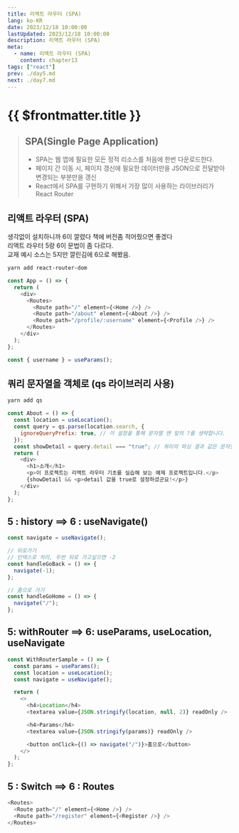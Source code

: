 ```yaml
---
title: 리액트 라우터 (SPA)
lang: ko-KR
date: 2023/12/18 10:00:00
lastUpdated: 2023/12/18 10:00:00
description: 리액트 라우터 (SPA)
meta:
  - name: 리액트 라우터 (SPA)
    content: chapter13
tags: ["react"]
prev: ./day5.md
next: ./day7.md
---
```


# {{ $frontmatter.title }}

> ## SPA(Single Page Application)
>
> - SPA는 웹 앱에 필요한 모든 정적 리소스를 처음에 한번 다운로드한다.
> - 페이지 간 이동 시, 페이지 갱신에 필요한 데이터만을 JSON으로 전달받아 변경되는 부분만을 갱신
> - React에서 SPA를 구현하기 위해서 가장 많이 사용하는 라이브러리가 React Router

## 리액트 라우터 (SPA)

생각없이 설치하니까 6이 깔렸다 책에 버전좀 적어줬으면 좋겠다  
리액트 라우터 5랑 6이 문법이 좀 다르다.  
교재 예시 소스는 5지만 깔린김에 6으로 해봤음.

```sh
yarn add react-router-dom
```

```js
const App = () => {
  return (
    <div>
      <Routes>
        <Route path="/" element={<Home />} />
        <Route path="/about" element={<About />} />
        <Route path="/profile/:username" element={<Profile />} />
      </Routes>
    </div>
  );
};
```

```js
const { username } = useParams();
```

## 쿼리 문자열을 객체로 (qs 라이브러리 사용)

```sh
yarn add qs
```

```js
const About = () => {
  const location = useLocation();
  const query = qs.parse(location.search, {
    ignoreQueryPrefix: true, // 이 설정을 통해 문자열 맨 앞의 ?를 생략합니다.
  });
  const showDetail = query.detail === "true"; // 쿼리의 파싱 결과 값은 문자열입니다.
  return (
    <div>
      <h1>소개</h1>
      <p>이 프로젝트는 리액트 라우터 기초를 실습해 보는 예제 프로젝트입니다.</p>
      {showDetail && <p>detail 값을 true로 설정하셨군요!</p>}
    </div>
  );
};
```

## 5 : history ==> 6 : useNavigate()

```js
const navigate = useNavigate();

// 뒤로가기
// 인덱스로 처리, 두번 뒤로 가고싶으면 -2
const handleGoBack = () => {
  navigate(-1);
};

// 홈으로 가기
const handleGoHome = () => {
  navigate("/");
};
```

## 5: withRouter ==> 6: useParams, useLocation, useNavigate

```js
const WithRouterSample = () => {
  const params = useParams();
  const location = useLocation();
  const navigate = useNavigate();

  return (
    <>
      <h4>Location</h4>
      <textarea value={JSON.stringify(location, null, 2)} readOnly />

      <h4>Params</h4>
      <textarea value={JSON.stringify(params)} readOnly />

      <button onClick={() => navigate("/")}>홈으로</button>
    </>
  );
};
```

## 5 : Switch ==> 6 : Routes

```js
<Routes>
  <Route path="/" element={<Home />} />
  <Route path="/register" element={<Register />} />
</Routes>
```

